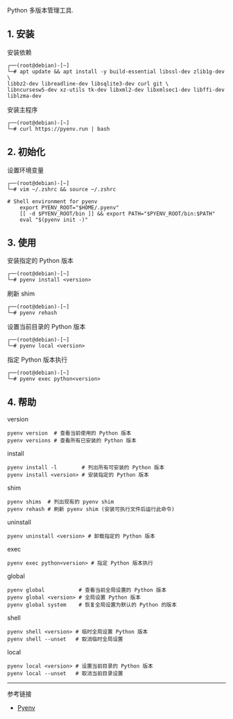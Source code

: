 Python 多版本管理工具.

## 1. 安装

安装依赖

```
┌──(root@debian)-[~]
└─# apt update && apt install -y build-essential libssl-dev zlib1g-dev \
libbz2-dev libreadline-dev libsqlite3-dev curl git \
libncursesw5-dev xz-utils tk-dev libxml2-dev libxmlsec1-dev libffi-dev liblzma-dev
```

安装主程序

```
┌──(root@debian)-[~]
└─# curl https://pyenv.run | bash
```

## 2. 初始化

设置环境变量

```
┌──(root@debian)-[~]
└─# vim ~/.zshrc && source ~/.zshrc
```

```
# Shell environment for pyenv
    export PYENV_ROOT="$HOME/.pyenv"
    [[ -d $PYENV_ROOT/bin ]] && export PATH="$PYENV_ROOT/bin:$PATH"
    eval "$(pyenv init -)"
```

## 3. 使用

安装指定的 Python 版本

```
┌──(root@debian)-[~]
└─# pyenv install <version>
```

刷新 shim

```
┌──(root@debian)-[~]
└─# pyenv rehash
```

设置当前目录的 Python 版本

```
┌──(root@debian)-[~]
└─# pyenv local <version>
```

指定 Python 版本执行

```
┌──(root@debian)-[~]
└─# pyenv exec python<version>
```

## 4. 帮助

version

```
pyenv version  # 查看当前使用的 Python 版本
pyenv versions # 查看所有已安装的 Python 版本
```

install

```
pyenv install -l        # 列出所有可安装的 Python 版本
pyenv install <version> # 安装指定的 Python 版本
```

shim

```
pyenv shims  # 列出现有的 pyenv shim
pyenv rehash # 刷新 pyenv shim (安装可执行文件后运行此命令)
```

uninstall

```
pyenv uninstall <version> # 卸载指定的 Python 版本
```

exec

```
pyenv exec python<version> # 指定 Python 版本执行
```

global

```
pyenv global           # 查看当前全局设置的 Python 版本
pyenv global <version> # 全局设置 Python 版本
pyenv global system    # 恢复全局设置为默认的 Python 的版本
```

shell

```
pyenv shell <version> # 临时全局设置 Python 版本
pyenv shell --unset   # 取消临时全局设置
```

local

```
pyenv local <version> # 设置当前目录的 Python 版本
pyenv local --unset   # 取消当前目录设置
```

---

参考链接

- [Pyenv](https://github.com/pyenv/pyenv#installation)

